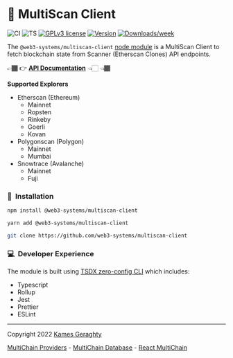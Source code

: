 📜 MultiScan Client
===================

![CI](https://github.com/web3-systems/multiscan-client/actions/workflows/main.yml/badge.svg)
![TS](https://badgen.net/badge/-/TypeScript?icon=typescript&label&labelColor=blue&color=555555)
[![GPLv3 license](https://img.shields.io/badge/License-MIT-blue.svg)](http://perso.crans.org/besson/LICENSE.html)
[![Version](https://img.shields.io/npm/v/@web3-systems/multiscan-client.svg)](https://npmjs.org/package/@web3-systems/multiscan-client)
[![Downloads/week](https://img.shields.io/npm/dw/@web3-systems/multiscan-client.svg)](https://npmjs.org/package/@web3-systems/multiscan-client)

The `@web3-systems/multiscan-client` [node module](https://www.npmjs.com/package/@web3-systems/multiscan-client) is a MultiScan Client to fetch blockchain state from Scanner (Etherscan Clones) API endpoints.

👉🏾 👉 [**API Documentation**](https://web3-systems.github.io/multiscan-client) 👈🏻 👈🏾

**Supported Explorers**

  - Etherscan (Ethereum)
    - Mainnet
    - Ropsten
    - Rinkeby
    - Goerli
    - Kovan
  - Polygonscan (Polygon)
    - Mainnet
    - Mumbai
  - Snowtrace (Avalanche) 
    - Mainnet
    - Fuji

### 💾 &nbsp;Installation

```sh
npm install @web3-systems/multiscan-client
```

```sh
yarn add @web3-systems/multiscan-client
```

```sh
git clone https://github.com/web3-systems/multiscan-client
```

### 💻 &nbsp;Developer Experience

The module is built using [TSDX zero-config CLI](https://tsdx.io/) which includes:

- Typescript
- Rollup
- Jest
- Prettier
- ESLint

<hr />

Copyright 2022 [Kames Geraghty](https://web3-systems.io)

[MultiChain Providers](https://github.com/web3-systems/multichain-providers) - [MultiChain Database](https://github.com/web3-systems/multichain-database) - [React MultiChain](https://github.com/web3-systems/react-multichain)